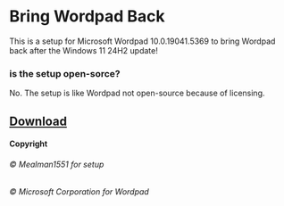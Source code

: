 # Bring Wordpad Back
 This is a setup for Microsoft Wordpad 10.0.19041.5369 to bring Wordpad back after the Windows 11 24H2 update!

### is the setup open-sorce?

No. The setup is like Wordpad not open-source because of licensing.

## [Download](https://github.com/Mealman1551/Bring-Wordpad-Back/raw/refs/heads/main/Windows%20Wordpad%20setup.exe)

#### Copyright

###### © Mealman1551 for setup
###### © Microsoft Corporation for Wordpad